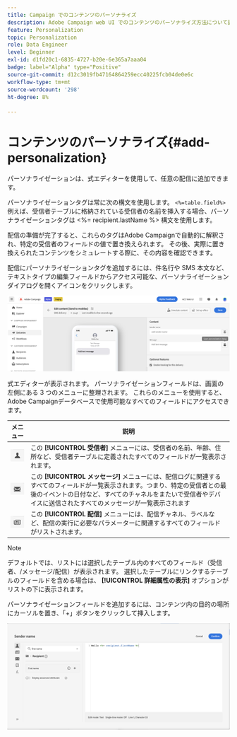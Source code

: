 ```yaml
---
title: Campaign でのコンテンツのパーソナライズ
description: Adobe Campaign web UI でのコンテンツのパーソナライズ方法について説明します
feature: Personalization
topic: Personalization
role: Data Engineer
level: Beginner
exl-id: d1fd20c1-6835-4727-b20e-6e365a7aaa04
badge: label="Alpha" type="Positive"
source-git-commit: d12c3019fb47164864259ecc40225fcb04de0e6c
workflow-type: tm+mt
source-wordcount: '298'
ht-degree: 8%

---
```



# コンテンツのパーソナライズ{#add-personalization}

パーソナライゼーションは、式エディターを使用して、任意の配信に追加できます。

パーソナライゼーションタグは常に次の構文を使用します。 `<%=table.field%>`例えば、受信者テーブルに格納されている受信者の名前を挿入する場合、パーソナライゼーションタグは &lt;%= recipient.lastName %> 構文を使用します。

配信の準備が完了すると、これらのタグはAdobe Campaignで自動的に解釈され、特定の受信者のフィールドの値で置き換えられます。 その後、実際に置き換えられたコンテンツをシミュレートする際に、その内容を確認できます。

配信にパーソナライゼーションタグを追加するには、件名行や SMS 本文など、テキストタイプの編集フィールドからアクセス可能な、パーソナライゼーションダイアログを開くアイコンをクリックします。

![](assets/perso-access.png)

式エディターが表示されます。 パーソナライゼーションフィールドは、画面の左側にある 3 つのメニューに整理されます。 これらのメニューを使用すると、Adobe Campaignデータベースで使用可能なすべてのフィールドにアクセスできます。

| メニュー | 説明 |
|-----|------------|
| ![](assets/do-not-localize/perso-recipients-menu.png) | この **[!UICONTROL 受信者]** メニューには、受信者の名前、年齢、住所など、受信者テーブルに定義されたすべてのフィールドが一覧表示されます。 |
| ![](assets/do-not-localize/perso-message-menu.png) | この **[!UICONTROL メッセージ]** メニューには、配信ログに関連するすべてのフィールドが一覧表示されます。つまり、特定の受信者との最後のイベントの日付など、すべてのチャネルをまたいで受信者やデバイスに送信されたすべてのメッセージが一覧表示されます |
| ![](assets/do-not-localize/perso-delivery-menu.png) | この **[!UICONTROL 配信]** メニューには、配信チャネル、ラベルなど、配信の実行に必要なパラメーターに関連するすべてのフィールドがリストされます。 |

>[!NOTE]
>
>デフォルトでは、リストには選択したテーブル内のすべてのフィールド（受信者、/メッセージ/配信）が表示されます。 選択したテーブルにリンクするテーブルのフィールドを含める場合は、 **[!UICONTROL 詳細属性の表示]** オプションがリストの下に表示されます。

パーソナライゼーションフィールドを追加するには、コンテンツ内の目的の場所にカーソルを置き、「+」ボタンをクリックして挿入します。

![](assets/perso-insert-field.png)
